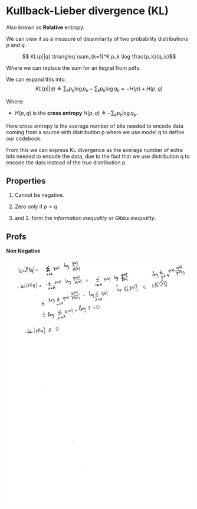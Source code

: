# Kullback-Lieber divergence (KL)

Also known as **Relative** entropy. 

We can view it as a measure of dissimilarity of two probability distributions $p$ and $q$. 

$$ KL(p||q) \triangleq \sum_{k=1}^K p_k \log \frac{p_k}{q_k}$$

Where we can replace the sum for an itegral from pdfs.

We can expand this into:
$$ KL(p||q) \triangleq \sum_k p_k \log p_k - \sum_k p_k \log q_k = -H(p) + H(p,q)$$

Where:
* $H(p,q)$ is the **cross entropy** $H(p,q) \triangleq -\sum_k p_k \log q_k$. 

Here cross entropy is the average number of bits needed to encode data coming from a source with distribution p where we use model q to define our codebook.

From this we can express KL divergence as the average number of extra bits needed to encode the data, due to the fact that we use distribution q to encode the data instead of the true distribution p.

## Properties

1. Cannot be negative. 
2. Zero only if $p=q$


1. and 2. form the *information inequality* or *Gibbs inequality*.
## Profs

**Non Negative**

![Non negativity proof](../.images/machine_learning/kl_divergence_non_negative_proof.jpg)